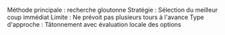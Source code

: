 Méthode principale :  recherche gloutonne
Stratégie : Sélection du meilleur coup immédiat
Limite : Ne prévoit pas plusieurs tours à l'avance
Type d'approche : Tâtonnement avec évaluation locale des options
